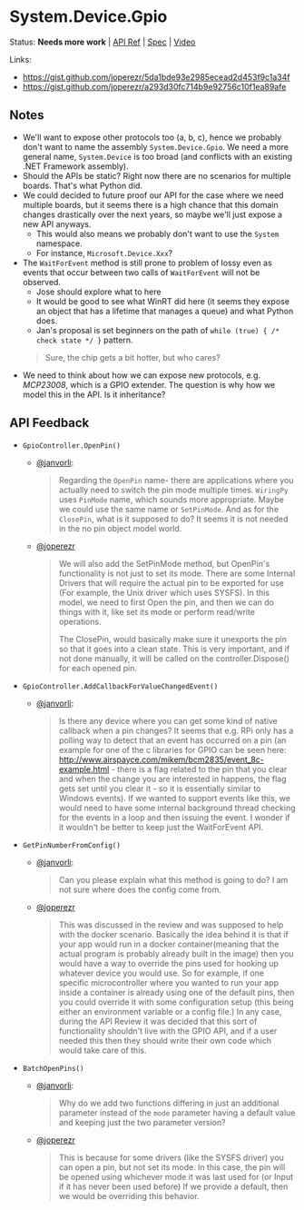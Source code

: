 # System.Device.Gpio

Status: **Needs more work** | 
[API Ref](System.Device.Gpio2.md) |
[Spec](System.Device.Gpio.Proposal2.md) |
[Video](https://www.youtube.com/watch?v=wtkPtOpI3CA)

Links:

* https://gist.github.com/joperezr/5da1bde93e2985ecead2d453f9c1a34f
* https://gist.github.com/joperezr/a293d30fc714b9e92756c10f1ea89afe

## Notes

* We'll want to expose other protocols too (a, b, c), hence we probably don't
  want to name the assembly `System.Device.Gpio`. We need a more general name,
  `System.Device` is too broad (and conflicts with an existing .NET Framework
  assembly).
* Should the APIs be static? Right now there are no scenarios for multiple
  boards. That's what Python did.
* We could decided to future proof our API for the case where we need multiple
  boards, but it seems there is a high chance that this domain changes
  drastically over the next years, so maybe we'll just expose a new API anyways.
    - This would also means we probably don't want to use the `System` namespace.
    - For instance, `Microsoft.Device.Xxx`?
* The `WaitForEvent` method is still prone to problem of lossy even as events
  that occur between two calls of `WaitForEvent` will not be observed.
    - Jose should explore what to here
    - It would be good to see what WinRT did here (it seems they expose an
      object that has a lifetime that manages a queue) and what Python does.
    - Jan's proposal is set beginners on the path of `while (true) { /* check state */ }` pattern.
    > Sure, the chip gets a bit hotter, but who cares?
* We need to think about how we can expose new protocols, e.g. *MCP23008*, which
  is a GPIO extender. The question is why how we model this in the API. Is it
  inheritance?

## API Feedback

* `GpioController.OpenPin()`
    - [@janvorli](https://github.com/janvorli):
        > Regarding the `OpenPin` name- there are applications where you
        > actually need to switch the pin mode multiple times. `WiringPy` uses
        > `PinMode` name, which sounds more appropriate. Maybe we could use the
        > same name or `SetPinMode`. And as for the `ClosePin`, what is it
        > supposed to do? It seems it is not needed in the no pin object model
        > world.
    - [@joperezr](https://github.com/joperezr) 
        > We will also add the SetPinMode method, but OpenPin's functionality is
        > not just to set its mode. There are some Internal Drivers that will
        > require the actual pin to be exported for use (For example, the Unix
        > driver which uses SYSFS). In this model, we need to first Open the
        > pin, and then we can do things with it, like set its mode or perform
        > read/write operations.
        >
        > The ClosePin, would basically make sure it unexports the pin so that
        > it goes into a clean state. This is very important, and if not done
        > manually, it will be called on the controller.Dispose() for each
        > opened pin.

* `GpioController.AddCallbackForValueChangedEvent()`
    - [@janvorli](https://github.com/janvorli):
        > Is there any device where you can get some kind of native callback
        > when a pin changes? It seems that e.g. RPi only has a polling way to
        > detect that an event has occurred on a pin (an example for one of the
        > c libraries for GPIO can be seen here:
        > http://www.airspayce.com/mikem/bcm2835/event_8c-example.html - there
        > is a flag related to the pin that you clear and when the change you
        > are interested in happens, the flag gets set until you clear it - so
        > it is essentially similar to Windows events). If we wanted to support
        > events like this, we would need to have some internal background
        > thread checking for the events in a loop and then issuing the event. I
        > wonder if it wouldn't be better to keep just the WaitForEvent API.

* `GetPinNumberFromConfig()`
    - [@janvorli](https://github.com/janvorli):
        > Can you please explain what this method is going to do? I am not sure
        > where does the config come from.
    - [@joperezr](https://github.com/joperezr) 
        > This was discussed in the review and was supposed to help with the
        > docker scenario. Basically the idea behind it is that if your app
        > would run in a docker container(meaning that the actual program is
        > probably already built in the image) then you would have a way to
        > override the pins used for hooking up whatever device you would use.
        > So for example, if one specific microcontroller where you wanted to
        > run your app inside a container is already using one of the default
        > pins, then you could override it with some configuration setup (this
        > being either an environment variable or a config file.) In any case,
        > during the API Review it was decided that this sort of functionality
        > shouldn't live with the GPIO API, and if a user needed this then they
        > should write their own code which would take care of this.

* `BatchOpenPins()`
    - [@janvorli](https://github.com/janvorli):
        > Why do we add two functions differing in just an additional parameter
        > instead of the `mode` parameter having a default value and keeping
        > just the two parameter version?
    - [@joperezr](https://github.com/joperezr) 
        > This is because for some drivers (like the SYSFS driver) you can open
        > a pin, but not set its mode. In this case, the pin will be opened
        > using whichever mode it was last used for (or Input if it has never
        > been used before) If we provide a default, then we would be overriding
        > this behavior.
